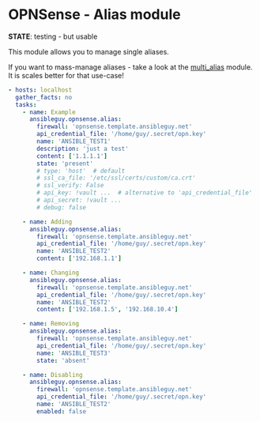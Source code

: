 # OPNSense - Alias module

**STATE**: testing - but usable

This module allows you to manage single aliases.

If you want to mass-manage aliases - take a look at the [multi_alias](https://github.com/ansibleguy/collection_opnsense/blob/stable/use_multi_alias.md) module. It is scales better for that use-case!

```yaml
- hosts: localhost
  gather_facts: no
  tasks:
    - name: Example
      ansibleguy.opnsense.alias:
        firewall: 'opnsense.template.ansibleguy.net'
        api_credential_file: '/home/guy/.secret/opn.key'
        name: 'ANSIBLE_TEST1'
        description: 'just a test'
        content: ['1.1.1.1']
        state: 'present'
        # type: 'host'  # default
        # ssl_ca_file: '/etc/ssl/certs/custom/ca.crt'
        # ssl_verify: False
        # api_key: !vault ...  # alternative to 'api_credential_file'
        # api_secret: !vault ...
        # debug: false

    - name: Adding
      ansibleguy.opnsense.alias:
        firewall: 'opnsense.template.ansibleguy.net'
        api_credential_file: '/home/guy/.secret/opn.key'
        name: 'ANSIBLE_TEST2'
        content: ['192.168.1.1']

    - name: Changing
      ansibleguy.opnsense.alias:
        firewall: 'opnsense.template.ansibleguy.net'
        api_credential_file: '/home/guy/.secret/opn.key'
        name: 'ANSIBLE_TEST2'
        content: ['192.168.1.5', '192.168.10.4']

    - name: Removing
      ansibleguy.opnsense.alias:
        firewall: 'opnsense.template.ansibleguy.net'
        api_credential_file: '/home/guy/.secret/opn.key'
        name: 'ANSIBLE_TEST3'
        state: 'absent'

    - name: Disabling
      ansibleguy.opnsense.alias:
        firewall: 'opnsense.template.ansibleguy.net'
        api_credential_file: '/home/guy/.secret/opn.key'
        name: 'ANSIBLE_TEST2'
        enabled: false
```
